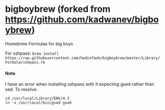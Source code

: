 # bigboybrew (forked from https://github.com/kadwanev/bigboybrew)
Homebrew Formulas for big boys

For sshpass: `brew install https://raw.githubusercontent.com/hedinfaok/bigboybrew/master/Library/Formula/sshpass.rb`

#### Note
I have an error when installing sshpass with it expecting gsed rather than sed. To resolve:

    cd /usr/local/Library/ENV/4.3
    ln -s /usr/local/bin/gsed gsed

